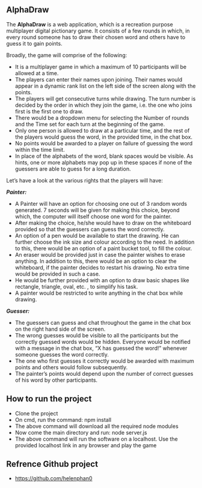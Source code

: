 ## AlphaDraw
The **AlphaDraw** is a web application, which is a recreation purpose multiplayer digital pictionary game. It consists of a few rounds in which, in every round someone has to draw their chosen word and others have to guess it to gain points.

Broadly, the game will comprise of the following:
- It is a multiplayer game in which a maximum of 10 participants will be allowed at a time. 
- The players can enter their names upon joining. Their names would appear in a dynamic rank list on the left side of the screen along with the points.
- The players will get consecutive turns while drawing. The turn number is decided by the order in which they join the game, i.e. the one who joins first is the first one to draw.
- There would be a dropdown menu for selecting the Number of rounds and the Time set for each turn at the beginning of the game. 
- Only one person is allowed to draw at a particular time, and the rest of the players would guess the word, in the provided time, in the chat box.
- No points would be awarded to a player on failure of guessing the word within the time limit.
- In place of the alphabets of the word, blank spaces would be visible. As hints, one or more alphabets may pop up in these spaces if  none of the guessers are able to guess for a long duration.

Let’s have a look at the various rights that the players will have:

***Painter:***
- A Painter will have an option for choosing one out of 3 random words generated. 7 seconds will be given for making this choice, beyond which, the computer will itself choose one word for the painter.
- After making the choice, he/she would have to draw on the whiteboard provided so that the guessers can guess the word correctly.
- An option of a pen would be available to start the drawing. He can further choose the ink size and colour according to the need. In addition to this, there would be an option of a paint bucket tool, to fill the colour.
- An eraser would be provided just in case the painter wishes to erase anything. In addition to this, there would be an option to clear the whiteboard, if the painter decides to restart his drawing. No extra time would be provided in such a case.
- He would be further provided with an option to draw basic shapes like rectangle, triangle, oval, etc. , to simplify his task.
- A painter would be restricted to write anything in the chat box while drawing.

***Guesser:***
- The guessers can guess and chat throughout the game in the chat box on the right hand side of the screen.
- The wrong guesses would be visible to all the participants but the correctly guessed words would be hidden. Everyone would be notified with a message in the chat box, “X has guessed the word!” whenever someone guesses the word correctly.
- The one who first guesses it correctly would be awarded with maximum points and others would follow subsequently.
- The painter’s points would depend upon the number of correct guesses of his word by other participants.

## How to run the project
- Clone the project
- On cmd, run the command: npm install
- The above command will download all the required node modules
- Now come the main directory and run: node server.js
- The above command will run the software on a localhost. Use the provided localhost link in any browser and play the game

## Refrence Github project
- https://github.com/helenphan0
